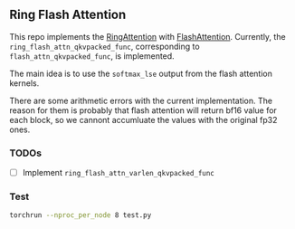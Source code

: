 ## Ring Flash Attention

This repo implements the [RingAttention](https://github.com/lhao499/RingAttention) with [FlashAttention](https://github.com/Dao-AILab/flash-attention). Currently, the `ring_flash_attn_qkvpacked_func`, corresponding to `flash_attn_qkvpacked_func`, is implemented.

The main idea is to use the `softmax_lse` output from the flash attention kernels.

There are some arithmetic errors with the current implementation. The reason for them is probably that flash attention will return bf16 value for each block, so we cannont accumluate the values with the original fp32 ones.

### TODOs

- [ ] Implement `ring_flash_attn_varlen_qkvpacked_func`

### Test

```bash
torchrun --nproc_per_node 8 test.py
```
